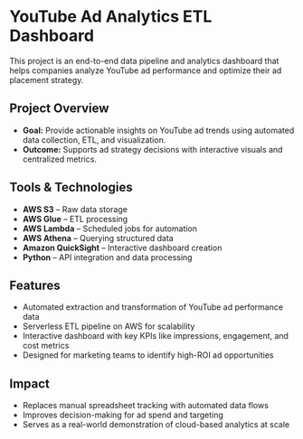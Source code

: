 ﻿
# YouTube Ad Analytics ETL Dashboard

This project is an end-to-end data pipeline and analytics dashboard that helps companies analyze YouTube ad performance and optimize their ad placement strategy.

## Project Overview

- **Goal:** Provide actionable insights on YouTube ad trends using automated data collection, ETL, and visualization.
- **Outcome:** Supports ad strategy decisions with interactive visuals and centralized metrics.

## Tools & Technologies

- **AWS S3** – Raw data storage  
- **AWS Glue** – ETL processing  
- **AWS Lambda** – Scheduled jobs for automation  
- **AWS Athena** – Querying structured data  
- **Amazon QuickSight** – Interactive dashboard creation  
- **Python** – API integration and data processing

## Features

- Automated extraction and transformation of YouTube ad performance data
- Serverless ETL pipeline on AWS for scalability
- Interactive dashboard with key KPIs like impressions, engagement, and cost metrics
- Designed for marketing teams to identify high-ROI ad opportunities

## Impact

- Replaces manual spreadsheet tracking with automated data flows  
- Improves decision-making for ad spend and targeting  
- Serves as a real-world demonstration of cloud-based analytics at scale


